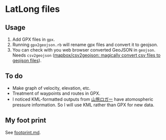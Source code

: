 # LatLong files

## Usage

1. Add GPX files in `gpx`.
1. Running `gpx2geojson.rb` will rename gpx files and convert it to geojson.
1. You can check with you web browser converted GeoJSON in `geojson`.  Needs `csv2geojson` ([mapbox/csv2geojson: magically convert csv files to geojson files](https://github.com/mapbox/csv2geojson)).

## To do

- Make graph of velocity, elevation, etc.
- Treatment of waypoints and routes in GPX.
- I noticed KML-formatted outputs from [山旅ロガー](http://www.chizroid.info/ytlog) have atomospheric pressure information. So I will use KML rather than GPX for new data.

## My foot print

See [footprint.md](footprint.md).

